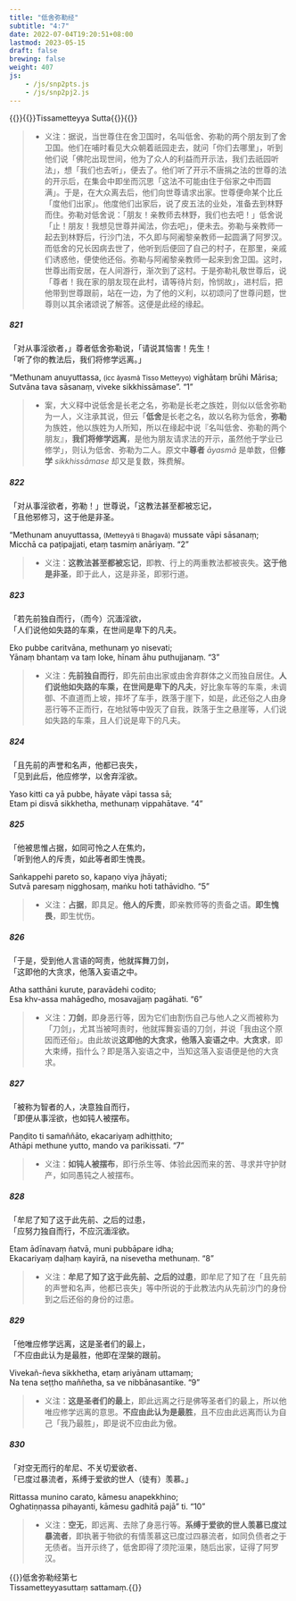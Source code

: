 ```yaml
---
title: "低舍弥勒经"
subtitle: "4:7"
date: 2022-07-04T19:20:51+08:00
lastmod: 2023-05-15
draft: false
brewing: false
weight: 407
js:
    - /js/snp2pts.js
    - /js/snp2pj2.js
---
```



{{<subtitle>}}{{<suttalink src="snp4.7">}}Tissametteyya Sutta{{</suttalink>}}{{</subtitle>}}

> - 义注：据说，当世尊住在舍卫国时，名叫低舍、弥勒的两个朋友到了舍卫国。他们在哺时看见大众朝着祇园走去，就问「你们去哪里」，听到他们说「佛陀出现世间，他为了众人的利益而开示法，我们去祇园听法」，想「我们也去听」，便去了。他们听了开示不唐捐之法的世尊的法的开示后，在集会中即坐而沉思「这法不可能由住于俗家之中而圆满」。于是，在大众离去后，他们向世尊请求出家。世尊便命某个比丘「度他们出家」。他度他们出家后，说了皮五法的业处，准备去到林野而住。弥勒对低舍说：「朋友！亲教师去林野，我们也去吧！」低舍说「止！朋友！我想见世尊并闻法，你去吧」，便未去。弥勒与亲教师一起去到林野后，行沙门法，不久即与阿阇黎亲教师一起圆满了阿罗汉。而低舍的兄长因病去世了，他听到后便回了自己的村子，在那里，亲戚们诱惑他，便使他还俗。弥勒与阿阇黎亲教师一起来到舍卫国。这时，世尊出雨安居，在人间游行，渐次到了这村。于是弥勒礼敬世尊后，说「尊者！我在家的朋友现在此村，请等待片刻，怜悯故」，进村后，把他带到世尊跟前，站在一边，为了他的义利，以初颂问了世尊问题，世尊则以其余诸颂说了解答。这便是此经的缘起。

##### 821

「对从事淫欲者，」尊者低舍弥勒说，「请说其恼害！先生！  
「听了你的教法后，我们将修学远离。」

“­Methuna­m anu­yuttas­sa, <small>(icc āyasmā Tisso Metteyyo)</small> vighātaṃ brūhi Mārisa;  
Sutvāna tava sāsanaṃ, viveke sikkhissāmase”. <q>1</q>

> - 案，大义释中说低舍是长老之名，弥勒是长老之族姓，则似以低舍弥勒为一人，义注承其说，但云「**低舍**是长老之名，故以名称为低舍，**弥勒**为族姓，他以族姓为人所知，所以在缘起中说『名叫低舍、弥勒的两个朋友』，**我们将修学远离**，是他为朋友请求法的开示，虽然他于学业已修学」，则认为低舍、弥勒为二人。原文中**尊者** *āyasmā* 是单数，但**修学** *sikkhissāmase* 却又是复数，殊费解。

##### 822

「对从事淫欲者，弥勒！」世尊说，「这教法甚至都被忘记，  
「且他邪修习，这于他是非圣。

“­Methuna­m anu­yuttas­sa, <small>(Metteyyā ti Bhagavā)</small> mussate vāpi sāsanaṃ;  
Micchā ca paṭipajjati, etaṃ tasmiṃ anāriyaṃ. <q>2</q>

> - 义注：**这教法甚至都被忘记**，即教、行上的两重教法都被丧失。**这于他是非圣**，即于此人，这是非圣，即邪行道。

##### 823

「若先前独自而行，（而今）沉湎淫欲，  
「人们说他如失路的车乘，在世间是卑下的凡夫。

Eko pubbe caritvāna, methunaṃ yo nisevati;  
Yānaṃ bhantaṃ va taṃ loke, hīnam āhu puthujjanaṃ. <q>3</q>

> - 义注：**先前独自而行**，即先前由出家或由舍弃群体之义而独自居住。**人们说他如失路的车乘，在世间是卑下的凡夫**，好比象车等的车乘，未调御、不直道而上坡，摔坏了车手，跌落于崖下，如是，此还俗之人由身恶行等不正而行，在地狱等中毁灭了自我，跌落于生之悬崖等，人们说如失路的车乘，且人们说是卑下的凡夫。

##### 824

「且先前的声誉和名声，他都已丧失，  
「见到此后，他应修学，以舍弃淫欲。

Yaso kitti ca yā pubbe, hāyate vāpi tassa sā;  
Etam pi disvā sikkhetha, methunaṃ vippahātave. <q>4</q>

##### 825

「他被思惟占据，如同可怜之人在焦灼，  
「听到他人的斥责，如此等者即生愧畏。

Saṅkappehi pareto so, kapaṇo viya jhāyati;  
Sutvā paresaṃ nigghosaṃ, maṅku hoti tathāvidho. <q>5</q>

> - 义注：**占据**，即具足。**他人的斥责**，即亲教师等的责备之语。**即生愧畏**，即生忧伤。

##### 826

「于是，受到他人言语的呵责，他就挥舞刀剑，  
「这即他的大贪求，他落入妄语之中。

Atha satthāni kurute, paravādehi codito;  
Esa khv-assa mahāgedho, mosavajjaṃ pagāhati. <q>6</q>

> - 义注：**刀剑**，即身恶行等，因为它们由割伤自己与他人之义而被称为「刀剑」，尤其当被呵责时，他就挥舞妄语的刀剑，并说「我由这个原因而还俗」。由此故说**这即他的大贪求，他落入妄语之中**。**大贪求**，即大束缚，指什么？即是落入妄语之中，当知这落入妄语便是他的大贪求。

##### 827

「被称为智者的人，决意独自而行，  
「即便从事淫欲，也如钝人被摆布。

Paṇḍito ti samaññāto, ekacariyaṃ adhiṭṭhito;  
Athāpi methune yutto, mando va parikissati. <q>7</q>

> - 义注：**如钝人被摆布**，即行杀生等、体验此因而来的苦、寻求并守护财产，如同愚钝之人被摆布。

##### 828

「牟尼了知了这于此先前、之后的过患，  
「应努力独自而行，不应沉湎淫欲。

Etam ādīnavaṃ ñatvā, muni pubbāpare idha;  
Ekacariyaṃ daḷhaṃ kayirā, na nisevetha methunaṃ. <q>8</q>

> - 义注：**牟尼了知了这于此先前、之后的过患**，即牟尼了知了在「且先前的声誉和名声，他都已丧失」等中所说的于此教法内从先前沙门的身份到之后还俗的身份的过患。

##### 829

「他唯应修学远离，这是圣者们的最上，  
「不应由此认为是最胜，他即在涅槃的跟前。

Vivekañ-ñeva sikkhetha, etaṃ ariyānam uttamaṃ;  
Na tena seṭṭho maññetha, sa ve nibbānasantike. <q>9</q>

> - 义注：**这是圣者们的最上**，即此远离之行是佛等圣者们的最上，所以他唯应修学远离的意思。**不应由此认为是最胜**，且不应由此远离而认为自己「我乃最胜」，即是说不应由此为傲。

##### 830

「对空无而行的牟尼、不关切爱欲者、  
「已度过暴流者，系缚于爱欲的世人（徒有）羡慕。」

Rittassa munino carato, kāmesu anapekkhino;  
Oghatiṇṇassa pihayanti, kāmesu gadhitā pajā” ti. <q>10</q>

> - 义注：**空无**，即远离、去除了身恶行等。**系缚于爱欲的世人羡慕已度过暴流者**，即执著于物欲的有情羡慕这已度过四暴流者，如同负债者之于无债者。当开示终了，低舍即得了须陀洹果，随后出家，证得了阿罗汉。


{{<eof>}}低舍弥勒经第七<br>Tissametteyyasuttaṃ sattamaṃ.{{</eof>}}